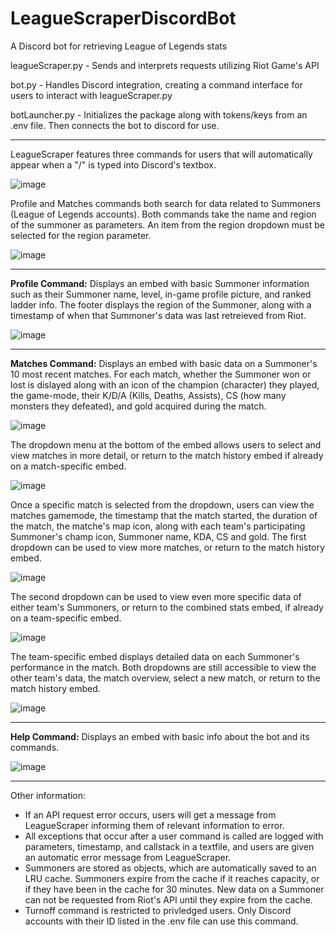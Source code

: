 # LeagueScraperDiscordBot
A Discord bot for retrieving League of Legends stats

leagueScraper.py - Sends and interprets requests utilizing Riot Game's API

bot.py - Handles Discord integration, creating a command interface for users to interact with leagueScraper.py

botLauncher.py - Initializes the package along with tokens/keys from an .env file. Then connects the bot to discord for use.

---
LeagueScraper features three commands for users that will automatically appear when a "/" is typed into Discord's textbox.

![image](https://user-images.githubusercontent.com/35815544/219257102-6c4ca7c4-784f-4a59-b5da-54dca4aaf553.png)

Profile and Matches commands both search for data related to Summoners (League of Legends accounts). Both commands take the name and region of the summoner as parameters. An item from the region dropdown must be selected for the region parameter.

![image](https://user-images.githubusercontent.com/35815544/219257653-9ca25c1d-6bb9-4692-968f-f0ce5042de35.png)

---
**Profile Command:** Displays an embed with basic Summoner information such as their Summoner name, level, in-game profile picture, and ranked ladder info.
The footer displays the region of the Summoner, along with a timestamp of when that Summoner's data was last retreieved from Riot.

![image](https://user-images.githubusercontent.com/35815544/219257787-5886d136-a8c9-4800-b6f9-0b6891f52262.png)

---

**Matches Command:** Displays an embed with basic data on a Summoner's 10 most recent matches.
For each match, whether the Summoner won or lost is dislayed along with an icon of the champion (character) they played, the game-mode, their K/D/A (Kills, Deaths, Assists), CS (how many monsters they defeated), and gold acquired during the match.

![image](https://user-images.githubusercontent.com/35815544/219258192-f00acb75-5f75-4ca4-91c7-a2fc241fceb8.png)

The dropdown menu at the bottom of the embed allows users to select and view matches in more detail, or return to the match history embed if already on a match-specific embed.

![image](https://user-images.githubusercontent.com/35815544/219258606-5c20ae74-6a21-41eb-934b-e7fbc00df147.png)

Once a specific match is selected from the dropdown, users can view the matches gamemode, the timestamp that the match started, the duration of the match, the matche's map icon, along with each team's participating Summoner's champ icon, Summoner name, KDA, CS and gold.
The first dropdown can be used to view more matches, or return to the match history embed.

![image](https://user-images.githubusercontent.com/35815544/219258771-059724c4-76d3-4b34-8058-4e01cc05448c.png)

The second dropdown can be used to view even more specific data of either team's Summoners, or return to the combined stats embed, if already on a team-specific embed.

![image](https://user-images.githubusercontent.com/35815544/219259093-5e366c8a-e9c3-4a1a-be21-76f2ee4a6ac3.png)

The team-specific embed displays detailed data on each Summoner's performance in the match.
Both dropdowns are still accessible to view the other team's data, the match overview, select a new match, or return to the match history embed.

![image](https://user-images.githubusercontent.com/35815544/219259299-7e7b6d3f-037c-46e4-b233-184cdbe7e261.png)

---

**Help Command:** Displays an embed with basic info about the bot and its commands.

![image](https://user-images.githubusercontent.com/35815544/219259781-33c83f02-165a-47fd-b8c3-20a1a351d47d.png)

---

Other information:
- If an API request error occurs, users will get a message from LeagueScraper informing them of relevant information to error.
- All exceptions that occur after a user command is called are logged with parameters, timestamp, and callstack in a textfile, and users are given an automatic error message from LeagueScraper.
- Summoners are stored as objects, which are automatically saved to an LRU cache. Summoners expire from the cache if it reaches capacity, or if they have been in the cache for 30 minutes. New data on a Summoner can not be requested from Riot's API until they expire from the cache.
- Turnoff command is restricted to privledged users. Only Discord accounts with their ID listed in the .env file can use this command.
